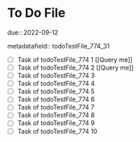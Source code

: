 # To Do File

due:: 2022-09-12

metadatafield:: todoTestFile_774_31

- [ ] Task of todoTestFile_774 1 [[Query me]]
- [ ] Task of todoTestFile_774 2 [[Query me]]
- [ ] Task of todoTestFile_774 3
- [ ] Task of todoTestFile_774 4
- [ ] Task of todoTestFile_774 5
- [ ] Task of todoTestFile_774 6
- [ ] Task of todoTestFile_774 7
- [ ] Task of todoTestFile_774 8
- [ ] Task of todoTestFile_774 9
- [ ] Task of todoTestFile_774 10